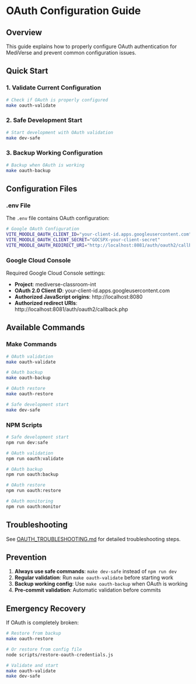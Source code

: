# OAuth Configuration Guide

## Overview

This guide explains how to properly configure OAuth authentication for MediVerse and prevent common configuration issues.

## Quick Start

### 1. Validate Current Configuration

```bash
# Check if OAuth is properly configured
make oauth-validate
```

### 2. Safe Development Start

```bash
# Start development with OAuth validation
make dev-safe
```

### 3. Backup Working Configuration

```bash
# Backup when OAuth is working
make oauth-backup
```

## Configuration Files

### .env File

The `.env` file contains OAuth configuration:

```bash
# Google OAuth Configuration
VITE_MOODLE_OAUTH_CLIENT_ID="your-client-id.apps.googleusercontent.com"
VITE_MOODLE_OAUTH_CLIENT_SECRET="GOCSPX-your-client-secret"
VITE_MOODLE_OAUTH_REDIRECT_URI="http://localhost:8081/auth/oauth2/callback.php"
```

### Google Cloud Console

Required Google Cloud Console settings:

- **Project**: mediverse-classroom-int
- **OAuth 2.0 Client ID**: your-client-id.apps.googleusercontent.com
- **Authorized JavaScript origins**: http://localhost:8080
- **Authorized redirect URIs**: http://localhost:8081/auth/oauth2/callback.php

## Available Commands

### Make Commands

```bash
# OAuth validation
make oauth-validate

# OAuth backup
make oauth-backup

# OAuth restore
make oauth-restore

# Safe development start
make dev-safe
```

### NPM Scripts

```bash
# Safe development start
npm run dev:safe

# OAuth validation
npm run oauth:validate

# OAuth backup
npm run oauth:backup

# OAuth restore
npm run oauth:restore

# OAuth monitoring
npm run oauth:monitor
```

## Troubleshooting

See [OAUTH_TROUBLESHOOTING.md](./OAUTH_TROUBLESHOOTING.md) for detailed troubleshooting steps.

## Prevention

1. **Always use safe commands**: `make dev-safe` instead of `npm run dev`
2. **Regular validation**: Run `make oauth-validate` before starting work
3. **Backup working config**: Use `make oauth-backup` when OAuth is working
4. **Pre-commit validation**: Automatic validation before commits

## Emergency Recovery

If OAuth is completely broken:

```bash
# Restore from backup
make oauth-restore

# Or restore from config file
node scripts/restore-oauth-credentials.js

# Validate and start
make oauth-validate
make dev-safe
```
